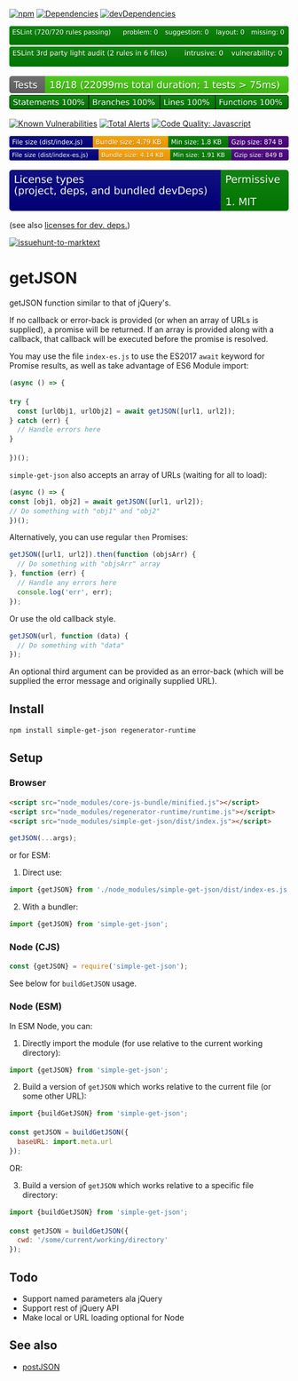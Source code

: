 [![npm](https://img.shields.io/npm/v/simple-get-json.svg)](https://www.npmjs.com/package/simple-get-json)
[![Dependencies](https://img.shields.io/david/brettz9/getJSON.svg)](https://david-dm.org/brettz9/getJSON)
[![devDependencies](https://img.shields.io/david/dev/brettz9/getJSON.svg)](https://david-dm.org/brettz9/getJSON?type=dev)

[![eslint badge](https://raw.githubusercontent.com/brettz9/getJSON/master/badges/eslint-badge.svg?sanitize=true)](badges/eslint-badge.svg)
[![eslint 3rd party badge](https://raw.githubusercontent.com/brettz9/getJSON/master/badges/eslint-third-party.svg?sanitize=true)](badges/eslint-third-party.svg)

[![testing badge](https://raw.githubusercontent.com/brettz9/getJSON/master/badges/tests-badge.svg?sanitize=true)](badges/tests-badge.svg)
[![coverage badge](https://raw.githubusercontent.com/brettz9/getJSON/master/badges/coverage-badge.svg?sanitize=true)](badges/coverage-badge.svg)

[![Known Vulnerabilities](https://snyk.io/test/github/brettz9/getJSON/badge.svg)](https://snyk.io/test/github/brettz9/getJSON)
[![Total Alerts](https://img.shields.io/lgtm/alerts/g/brettz9/getJSON.svg?logo=lgtm&logoWidth=18)](https://lgtm.com/projects/g/brettz9/getJSON/alerts)
[![Code Quality: Javascript](https://img.shields.io/lgtm/grade/javascript/g/brettz9/getJSON.svg?logo=lgtm&logoWidth=18)](https://lgtm.com/projects/g/brettz9/getJSON/context:javascript)

[![Filesize badge (UMD)](https://raw.githubusercontent.com/brettz9/getJSON/master/badges/filesize-browser-umd.svg?sanitize=true)](badges/filesize-browser-umd.svg)
[![Filesize badge (ESM)](https://raw.githubusercontent.com/brettz9/getJSON/master/badges/filesize-browser-esm.svg?sanitize=true)](badges/filesize-browser-esm.svg)
<!--[![License](https://img.shields.io/npm/l/getJSON.svg)](LICENSE-MIT.txt)-->
[![Licenses badge](https://raw.githubusercontent.com/brettz9/getJSON/master/badges/licenses-badge.svg?sanitize=true)](badges/licenses-badge.svg)

(see also [licenses for dev. deps.](https://raw.githubusercontent.com/brettz9/getJSON/master/badges/licenses-badge-dev.svg?sanitize=true))

[![issuehunt-to-marktext](https://issuehunt.io/static/embed/issuehunt-button-v1.svg)](https://issuehunt.io/r/brettz9/getJSON)

# getJSON

getJSON function similar to that of jQuery's.

If no callback or error-back is provided (or when an array of URLs is
supplied), a promise will be returned. If an array is provided along with
a callback, that callback will be executed before the promise is resolved.

You may use the file `index-es.js` to use the ES2017 `await` keyword for
Promise results, as well as take advantage of ES6 Module import:

```js
(async () => {

try {
  const [urlObj1, urlObj2] = await getJSON([url1, url2]);
} catch (err) {
  // Handle errors here
}

})();
```

`simple-get-json` also accepts an array of URLs (waiting for all to load):

```js
(async () => {
const [obj1, obj2] = await getJSON([url1, url2]);
// Do something with "obj1" and "obj2"
})();
```

Alternatively, you can use regular `then` Promises:

```js
getJSON([url1, url2]).then(function (objsArr) {
  // Do something with "objsArr" array
}, function (err) {
  // Handle any errors here
  console.log('err', err);
});
```

Or use the old callback style.

```js
getJSON(url, function (data) {
  // Do something with "data"
});
```

An optional third argument can be provided as an error-back (which will
be supplied the error message and originally supplied URL).

## Install

```
npm install simple-get-json regenerator-runtime
```

## Setup

### Browser

```html
<script src="node_modules/core-js-bundle/minified.js"></script>
<script src="node_modules/regenerator-runtime/runtime.js"></script>
<script src="node_modules/simple-get-json/dist/index.js"></script>
```

```js
getJSON(...args);
```

or for ESM:

1. Direct use:

```js
import {getJSON} from './node_modules/simple-get-json/dist/index-es.js';
```

2. With a bundler:

```js
import {getJSON} from 'simple-get-json';
```


### Node (CJS)

```js
const {getJSON} = require('simple-get-json');
```

See below for `buildGetJSON` usage.

### Node (ESM)

In ESM Node, you can:

1. Directly import the module (for use relative to the current working
    directory):

```js
import {getJSON} from 'simple-get-json';
```

2. Build a version of `getJSON` which works relative to the current file
    (or some other URL):

```js
import {buildGetJSON} from 'simple-get-json';

const getJSON = buildGetJSON({
  baseURL: import.meta.url
});
```

OR:

3. Build a version of `getJSON` which works relative to a specific file
    directory:

```js
import {buildGetJSON} from 'simple-get-json';

const getJSON = buildGetJSON({
  cwd: '/some/current/working/directory'
});
```

## Todo

- Support named parameters ala jQuery
- Support rest of jQuery API
- Make local or URL loading optional for Node

## See also

- [postJSON](https://github.com/brettz9/postJSON)
